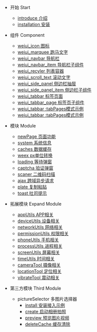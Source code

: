- 开始 Start
    - [introduce 介绍](start/introduce)
    - [installation 安装](start/installation)
    
- 组件 Component
    - [weiui_icon 图标](component/weiui_icon)
    - [weiui_marquee 跑马文字](component/weiui_marquee)
    - [weiui_navbar 导航栏](component/weiui_navbar)
    - [weiui_navbar_item 导航栏子组件](component/weiui_navbar_item)
    - [weiui_recyler 列表容器](component/weiui_recyler)
    - [weiui_scroll_text 滚动文字](component/weiui_scroll_text)
    - [weiui_side_panel 侧边栏抽屉](component/weiui_side_panel)
    - [weiui_side_panel_item 侧边栏子组件](component/weiui_side_panel_item)
    - [weiui_tabbar 标签页面](component/weiui_tabbar)
    - [weiui_tabbar_page 标签页子组件](component/weiui_tabbar_page)
    - [weiui_tabbar :tabPages模式示例](component/weiui_tabbar2)
    - [weiui_tabbar :tabPages模式示例](component/weiui_tabbar3)
    
- 模块 Module
    - [newPage 页面功能](module/newPage)
    - [system 系统信息](module/system)
    - [caches 数据缓存](module/caches)
    - [weex px单位转换](module/weexpx)
    - [loading 等待弹窗](module/loading)
    - [captcha 验证弹窗](module/captcha)
    - [scaner 二维码扫描](module/scaner)
    - [ajax 跨域异步请求](module/ajax)
    - [plate 复制粘贴](module/plate)
    - [toast 吐司提示](module/toast)
    
- 拓展模块 Expand Module
    - [appUtils APP相关](module/expand/appUtils)
    - [deviceUtils 设备相关](module/expand/deviceUtils)
    - [networkUtils 网络相关](module/expand/networkUtils)
    - [permissionUtils 权限相关](module/expand/permissionUtils)
    - [phoneUtils 手机相关](module/expand/phoneUtils)
    - [processUtils 进程相关](module/expand/processUtils)
    - [screenUtils 屏幕相关](module/expand/screenUtils)
    - [timeUtils 时间相关](module/expand/timeUtils)
    - [cameraTool 摄像相关](module/expand/cameraTool)
    - [locationTool 定位相关](module/expand/locationTool)
    - [vibrateTool 震动相关](module/expand/vibrateTool)

- 第三方模块 Third Module
    - pictureSelector 多图片选择器
        - [install 安装接入示例](module/third/pictureSelector/install)
        - [create 启动相册拍照](module/third/pictureSelector/create)
        - [preview 预览图片视频](module/third/pictureSelector/preview)
        - [deleteCache 缓存清除](module/third/pictureSelector/deleteCache)

